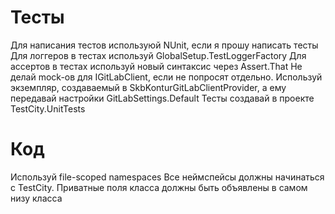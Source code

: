 # Тесты
Для написания тестов используюй NUnit, если я прошу написать тесты
Для логгеров в тестах используй GlobalSetup.TestLoggerFactory
Для ассертов в тестах используй новый синтаксис через Assert.That
Не делай mock-ов для IGitLabClient, если не попросят отдельно. Используй экземпляр, создаваемый в SkbKonturGitLabClientProvider, а ему передавай настройки GitLabSettings.Default
Тесты создавай в проекте TestCity.UnitTests

# Код
Используй file-scoped namespaces
Все неймспейсы должны начинаться с TestCity.
Приватные поля класса должны быть объявлены в самом низу класса